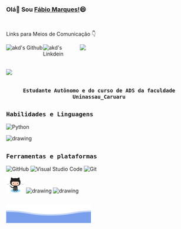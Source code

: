 ### Olá👋 Sou [Fábio Marques!](https://github.com/FabioMarquescbf)😄
<br>

Links para Meios de Comunicação 👇

<a href="https://github.com/FabioMarquescbf">
  <img align="left" alt="akd's Github" width="100px" src="https://img.shields.io/badge/Github-181717?style=for-the-badge&logo=Github&logoColor=white" /
 </a>
 
 <a href="https://www.linkedin.com/in/fábio-marques-038a95243/">
  <img align="left" alt="akd's Linkdein" width="100px" src="https://img.shields.io/badge/Linkedin-0A66C2?style=for-the-badge&logo=Linkedin&logoColor=white" />
</a>
 
 <a href = "mailto:fabiomarquescbf@gmail.com"><img src="https://img.shields.io/badge/-Gmail-%23333?style=for-the-badge&logo=gmail&logoColor=white" target="_blank"></a>

<br><br>
![](https://github.com/amandewatnitrr/amandewatnitrr/blob/main/header_.png)

## <p align="center"><h4 align="center"><samp> Estudante Autônomo e do curso de ADS da faculdade Uninassau_Caruaru </samp></h4></p>

##

<h3><b><samp>Habilidades e Linguagens</samp></b></h3>

![Python](https://img.shields.io/badge/Python-3776AB?style=flat-square&logo=Python&logoColor=white)

<img src="https://github.com/amandewatnitrr/amandewatnitrr/blob/main/imgs/python-5.svg" alt="drawing" width="50"/>

##
<h3><b><samp>Ferramentas e plataformas</samp></b></h3>

![GitHub](https://img.shields.io/badge/GitHub-181717?style=flat-square&logo=github)
![Visual Studio Code](https://img.shields.io/badge/Visual_Studio_Code-007ACC?style=flat-square&logo=Visual-Studio-Code&logoColor=white)
![Git](https://img.shields.io/badge/Git-F05032?style=flat-square&logo=Git&logoColor=white)

<div>
<img src="https://github.com/amandewatnitrr/amandewatnitrr/blob/main/imgs/Octocat.png" alt="drawing" width="50"/>
<img src="https://github.com/amandewatnitrr/amandewatnitrr/blob/main/imgs/visual-studio-code.svg" alt="drawing" width="40"/>
<img src="https://github.com/amandewatnitrr/amandewatnitrr/blob/main/imgs/git-icon.svg" alt="drawing" width="40"/>
</div>
  
 ##
 
![](https://github.com/amandewatnitrr/amandewatnitrr/blob/main/imgs/bottom_header.svg)
